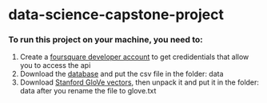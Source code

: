 # data-science-capstone-project
### To run this project on your machine, you need to:
1. Create a [foursquare developer account](https://developer.foursquare.com/docs/api/endpoints) to get credidentials that allow you to access the api
2. Download the [database](https://public.opendatasoft.com/explore/dataset/postleitzahlen-deutschland/table/) and put the csv file in the folder: data
3. Download [Stanford GloVe vectors](http://nlp.stanford.edu/data/wordvecs/glove.6B.zip), then unpack it and put it in the folder: data after you rename the file to glove.txt 
